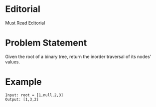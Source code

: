 # Editorial

[Must Read Editorial](https://leetcode.com/problems/binary-tree-inorder-traversal/editorial/)

# Problem Statement

Given the root of a binary tree, return the inorder traversal of its nodes' values.

# Example

```JS
Input: root = [1,null,2,3]
Output: [1,3,2]
```

